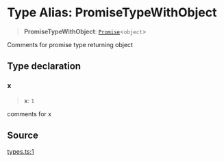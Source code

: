 # Type Alias: PromiseTypeWithObject

> **PromiseTypeWithObject**: [`Promise`](https://developer.mozilla.org/en-US/docs/Web/JavaScript/Reference/Global_Objects/Promise)\<`object`\>

Comments for promise type returning object

## Type declaration

### x

> **x**: `1`

comments for x

## Source

[types.ts:1](http://source-url)
